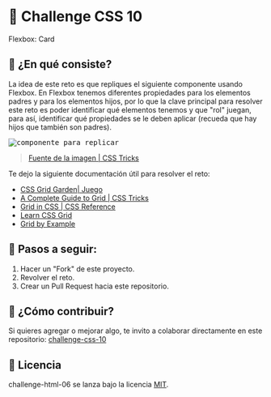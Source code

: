 # 🥕 Challenge CSS 10

Flexbox: Card

## 🥕 ¿En qué consiste?

La idea de este reto es que repliques el siguiente componente usando Flexbox. En Flexbox tenemos diferentes propiedades para los elementos padres y para los elementos hijos, por lo que la clave principal para resolver este reto es poder identificar qué elementos tenemos y que "rol" juegan, para así, identificar qué propiedades se le deben aplicar (recueda que hay hijos que también son padres).

<kbd>
<img src="https://i.ibb.co/G3DZnt6/Screen-Shot-2020-07-26-at-3-22-10-AM.png" alt="componente para replicar" />
</kbd>

> [Fuente de la imagen | CSS Tricks](https://css-tricks.com/snippets/css/complete-guide-grid/)

Te dejo la siguiente documentación útil para resolver el reto:

* [CSS Grid Garden| Juego](https://cssgridgarden.com/#es)
* [A Complete Guide to Grid | CSS Tricks](https://css-tricks.com/snippets/css/complete-guide-grid/)
* [Grid in CSS | CSS Reference](https://cssreference.io/css-grid/)
* [Learn CSS Grid](https://learncssgrid.com/)
* [Grid by Example](https://gridbyexample.com/examples/)

## 🥕 Pasos a seguir:

1. Hacer un "Fork" de este proyecto.
2. Revolver el reto.
3. Crear un Pull Request hacia este repositorio.

## 🥕 ¿Cómo contribuir?

Si quieres agregar o mejorar algo, te invito a colaborar directamente en este repositorio: [challenge-css-10](https://github.com/platzimaster/challenge-css-10/)

## 🥕 Licencia

challenge-html-06 se lanza bajo la licencia [MIT](https://opensource.org/licenses/MIT).

